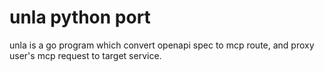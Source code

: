 # unla python port

unla is a go program which convert openapi spec to mcp route, and proxy user's mcp request to target service.